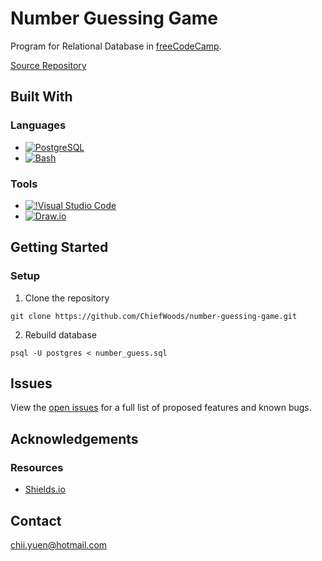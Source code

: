 # Number Guessing Game

Program for Relational Database in [freeCodeCamp](https://www.freecodecamp.org/learn/).

[Source Repository](https://github.com/ChiefWoods/number-guessing-game)

## Built With

### Languages

- [![PostgreSQL](https://img.shields.io/badge/PostgreSQL-white?style=for-the-badge&logo=postgresql)](https://www.postgresql.org/)
- [![Bash](https://img.shields.io/badge/Bash-%232A3238?style=for-the-badge&logo=gnubash&logoColor=white)](https://www.gnu.org/software/bash/bash.html)

### Tools

- [![!Visual Studio Code](https://img.shields.io/badge/Visual%20Studio%20Code-2c2c32?style=for-the-badge&logo=visual-studio-code&logoColor=007ACC)](https://code.visualstudio.com/)
- [![Draw.io](https://img.shields.io/badge/draw.io-white?style=for-the-badge&logo=diagrams.net)](https://www.drawio.com/)

## Getting Started

### Setup

1. Clone the repository
```
git clone https://github.com/ChiefWoods/number-guessing-game.git
```
2. Rebuild database
```
psql -U postgres < number_guess.sql
```

## Issues

View the [open issues](https://github.com/ChiefWoods/number-guessing-game/issues) for a full list of proposed features and known bugs.

## Acknowledgements

### Resources

- [Shields.io](https://shields.io/)

## Contact

[chii.yuen@hotmail.com](mailto:chii.yuen@hotmail.com)